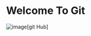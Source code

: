 # Welcome To Git
![image](https://github.com/user-attachments/assets/3cb6ae87-5423-432d-9adf-800c4f755a2e)[git Hub]
